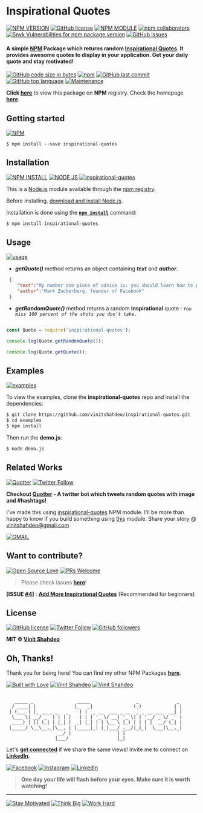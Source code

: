 # Inspirational Quotes

[![NPM VERSION](http://img.shields.io/npm/v/inspirational-quotes.svg?style=flat&logo=npm)](https://www.npmjs.org/package/inspirational-quotes) [![GitHub license](https://img.shields.io/github/license/vinitshahdeo/inspirational-quotes.svg?style=flat&logo=github)](https://github.com/vinitshahdeo/inspirational-quotes/blob/master/LICENSE) [![NPM MODULE](http://img.shields.io/badge/inspirational-quotes-orange.svg?style=flat&logo=node.js)](https://github.com/vinitshahdeo/inspirational-quotes) [![npm collaborators](https://img.shields.io/npm/collaborators/inspirational-quotes.svg?logo=npm)](https://www.npmjs.com/package/inspirational-quotes) [![Snyk Vulnerabilities for npm package version](https://img.shields.io/snyk/vulnerabilities/npm/inspirational-quotes.svg?color=9cf&logo=snyk)](https://www.npmjs.com/package/inspirational-quotes) [![GitHub issues](https://img.shields.io/github/issues/vinitshahdeo/inspirational-quotes.svg?logo=github)](https://www.npmjs.com/package/inspirational-quotes)

#### A simple [NPM](https://www.npmjs.com/package/inspirational-quotes) Package which returns random [Inspirational Quotes](https://vinitshahdeo.github.io/inspirational-quotes/). It provides awesome quotes to display in your application. Get your daily quote and stay motivated!

[![GitHub code size in bytes](https://img.shields.io/github/languages/code-size/vinitshahdeo/inspirational-quotes.svg?logo=github&style=social)](https://www.npmjs.com/package/inspirational-quotes) [![npm](https://img.shields.io/npm/dy/inspirational-quotes.svg?logo=npm&style=social)](https://www.npmjs.com/package/inspirational-quotes) [![GitHub last commit](https://img.shields.io/github/last-commit/vinitshahdeo/inspirational-quotes.svg?logo=git&style=social)](https://vinitshahdeo.github.io/inspirational-quotes/) [![GitHub top language](https://img.shields.io/github/languages/top/vinitshahdeo/inspirational-quotes.svg?logo=javascript&logoColor=yellow&style=social)](https://vinitshahdeo.github.io/inspirational-quotes/) [![Maintenance](https://img.shields.io/maintenance/yes/2019.svg?logo=npm&style=social)](https://vinitshahdeo.github.io/inspirational-quotes/)

**Click [here](https://www.npmjs.com/package/inspirational-quotes)** to view this package on **NPM** registry. Check the homepage **[here](https://vinitshahdeo.github.io/inspirational-quotes/)**.

## Getting started

[![NPM](https://nodei.co/npm/inspirational-quotes.png?compact=true)](https://nodei.co/npm/inspirational-quotes/)

```
$ npm install --save inspirational-quotes
```

## Installation

[![NPM INSTALL](http://img.shields.io/badge/npm-install-blue.svg?style=flat&logo=npm)](https://docs.npmjs.com/getting-started/installing-npm-packages-locally) [![NODE JS](http://img.shields.io/badge/Node-JS-teal.svg?style=flat&logo=node.js)](https://nodejs.org/en/) [![inspirational-quotes](http://img.shields.io/badge/npm-inspirational--quotes-red.svg?style=flat&logo=npm)](https://www.npmjs.com/package/inspirational-quotes)


This is a [Node.js](https://nodejs.org/en/) module available through the
[npm registry](https://www.npmjs.com/).

Before installing, [download and install Node.js](https://nodejs.org/en/download/).

Installation is done using the
**[`npm install`](https://docs.npmjs.com/getting-started/installing-npm-packages-locally)** command:

```bash
$ npm install inspirational-quotes
```

## Usage

[![usage](https://forthebadge.com/images/badges/you-didnt-ask-for-this.svg)](https://github.com/vinitshahdeo/inspirational-quotes/)

- ***getQuote()*** method returns an object containing ***text*** and ***author***.

```json
 {  
    "text":"My number one piece of advice is: you should learn how to program.",
    "author":"Mark Zuckerberg, founder of Facebook"
 }
 ```
 
 

- ***getRandomQuote()*** method returns a random **inspirational** quote : *`You miss 100 percent of the shots you don’t take.`*



```js

const Quote = require('inspirational-quotes');

console.log(Quote.getRandomQuote());

console.log(Quote.getQuote());

```

## Examples

[![examples](https://forthebadge.com/images/badges/check-it-out.svg)](https://github.com/vinitshahdeo/inspirational-quotes/)

To view the examples, clone the **inspirational-quotes** repo and install the dependencies:

```bash
$ git clone https://github.com/vinitshahdeo/inspirational-quotes.git
$ cd examples
$ npm install
```

Then run the **demo.js**:

```bash
$ node demo.js
```

## Related Works

[![Quotter](https://img.shields.io/badge/GitHub%20Repo-Quotter-follow.svg?logo=github&style=social)](https://github.com/vinitshahdeo/Quotter) [![Twitter Follow](https://img.shields.io/twitter/follow/SayHiToQuotter.svg?style=social&logoColor=teal)](https://twitter.com/SayHiToQuotter)

**Checkout [Quotter](https://vinitshahdeo.github.io/Quotter/) - A twitter bot which tweets random quotes with image and #hashtags!**

I've made this using [inspirational-quotes](https://www.npmjs.com/package/inspirational-quotes) NPM module. I'll be more than happy to know if you build something using [this](https://www.npmjs.com/package/inspirational-quotes) module. Share your story @ [vinitshahdeo@gmail.com](https://www.facebook.com/vinit.shahdeo)

[![GMAIL](https://img.shields.io/static/v1.svg?label=send&message=vinitshahdeo@gmail.com&color=red&logo=gmail&style=social)](https://www.github.com/vinitshahdeo)

## Want to contribute?

[![Open Source Love](https://badges.frapsoft.com/os/v2/open-source.svg?v=103)](https://github.com/vinitshahdeo) [![PRs Welcome](https://img.shields.io/badge/PRs-welcome-brightgreen.svg?style=flat&logo=github)](https://github.com/vinitshahdeo/inspirational-quotes/pulls)

> Please check issues **[here](https://github.com/vinitshahdeo/inspirational-quotes/issues)**!

**[ISSUE [#4](https://github.com/vinitshahdeo/inspirational-quotes/issues/4)]** : **[Add More Inspirational Quotes](https://github.com/vinitshahdeo/inspirational-quotes/issues/4)** (Recommended for beginners)

## License


[![GitHub license](https://img.shields.io/github/license/vinitshahdeo/inspirational-quotes.svg?style=social&logo=github)](https://github.com/vinitshahdeo/inspirational-quotes/blob/master/LICENSE) [![Twitter Follow](https://img.shields.io/twitter/follow/Vinit_Shahdeo.svg?style=social)](https://twitter.com/Vinit_Shahdeo) [![GitHub followers](https://img.shields.io/github/followers/vinitshahdeo.svg?label=Follow&style=social)](https://github.com/vinitshahdeo/)

**MIT &copy; [Vinit Shahdeo](https://github.com/vinitshahdeo/inspirational-quotes/blob/master/LICENSE)**

## Oh, Thanks!

Thank you for being here! You can find my other NPM Packages **[here](https://www.npmjs.com/~vinitshahdeo)**.

[![Built with Love](https://forthebadge.com/images/badges/built-with-love.svg)](https://www.npmjs.com/~vinitshahdeo) [![Vinit Shahdeo](https://forthebadge.com/images/badges/makes-people-smile.svg)](https://www.npmjs.com/~vinitshahdeo) [![Vinit Shahdeo](https://forthebadge.com/images/badges/powered-by-oxygen.svg)](https://github.com/vinitshahdeo/inspirational-quotes)


```

   _____ _                _____                 _              _ 
  / ____| |              |_   _|               (_)            | |
 | (___ | |_ __ _ _   _    | |  _ __  ___ _ __  _ _ __ ___  __| |
  \___ \| __/ _` | | | |   | | | '_ \/ __| '_ \| | '__/ _ \/ _` |
  ____) | || (_| | |_| |  _| |_| | | \__ \ |_) | | | |  __/ (_| |
 |_____/ \__\__,_|\__, | |_____|_| |_|___/ .__/|_|_|  \___|\__,_|
                   __/ |                 | |                     
                  |___/                  |_|                     

```


Let's **[get connected](https://www.linkedin.com/in/vinitshahdeo/)** if we share the same views! 
Invite me to connect on **[LinkedIn](https://www.linkedin.com/in/vinitshahdeo/)**.
 
[![Facebook](https://img.shields.io/static/v1.svg?label=follow&message=@vinit.shahdeo&color=9cf&logo=facebook&style=flat&logoColor=white&colorA=informational)](https://www.facebook.com/vinit.shahdeo)  [![Instagram](https://img.shields.io/static/v1.svg?label=follow&message=@vinitshahdeo&color=grey&logo=instagram&style=flat&logoColor=white&colorA=critical)](https://www.instagram.com/vinitshahdeo/) [![LinkedIn](https://img.shields.io/static/v1.svg?label=connect&message=@vinitshahdeo&color=success&logo=linkedin&style=flat&logoColor=white&colorA=blue)](https://www.linkedin.com/in/vinitshahdeo/)


> **One day your life will flash before your eyes. Make sure it is worth watching!**

<hr>

[![Stay Motivated](https://img.shields.io/badge/Stay-Motivated-teal.svg?style=for-the-badge)](https://github.com/vinitshahdeo/inspirational-quotes) 
[![Think Big](https://img.shields.io/badge/Think-Big-orange.svg?style=for-the-badge)](https://github.com/vinitshahdeo/GetQuotes)
[![Work Hard](https://img.shields.io/badge/Work-Hard-blue.svg?style=for-the-badge)](https://github.com/vinitshahdeo/)
